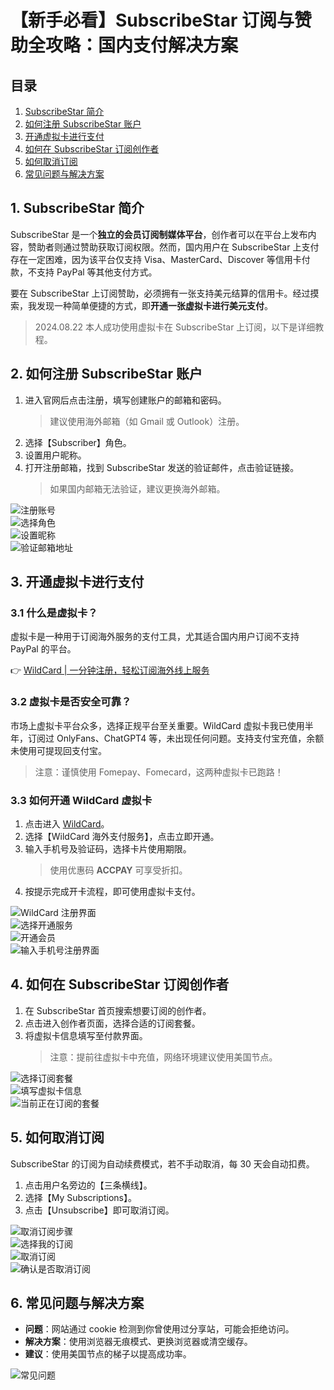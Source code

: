 # 【新手必看】SubscribeStar 订阅与赞助全攻略：国内支付解决方案

## 目录
1. [SubscribeStar 简介](#1-subscribestar-简介)
2. [如何注册 SubscribeStar 账户](#2-如何注册-subscribestar-账户)
3. [开通虚拟卡进行支付](#3-开通虚拟卡进行支付)
4. [如何在 SubscribeStar 订阅创作者](#4-如何在-subscribestar-订阅创作者)
5. [如何取消订阅](#5-如何取消订阅)
6. [常见问题与解决方案](#6-常见问题与解决方案)

## 1. SubscribeStar 简介
SubscribeStar 是一个**独立的会员订阅制媒体平台**，创作者可以在平台上发布内容，赞助者则通过赞助获取订阅权限。然而，国内用户在 SubscribeStar 上支付存在一定困难，因为该平台仅支持 Visa、MasterCard、Discover 等信用卡付款，不支持 PayPal 等其他支付方式。

要在 SubscribeStar 上订阅赞助，必须拥有一张支持美元结算的信用卡。经过摸索，我发现一种简单便捷的方式，即**开通一张虚拟卡进行美元支付**。

> 2024.08.22 本人成功使用虚拟卡在 SubscribeStar 上订阅，以下是详细教程。

## 2. 如何注册 SubscribeStar 账户
1. 进入官网后点击注册，填写创建账户的邮箱和密码。
   > 建议使用海外邮箱（如 Gmail 或 Outlook）注册。
2. 选择【Subscriber】角色。
3. 设置用户昵称。
4. 打开注册邮箱，找到 SubscribeStar 发送的验证邮件，点击验证链接。
   > 如果国内邮箱无法验证，建议更换海外邮箱。

![注册账号](https://bbtdd.com/img/74546496.webp)  
![选择角色](https://bbtdd.com/img/869332241990.webp)  
![设置昵称](https://bbtdd.com/img/00409686.webp)  
![验证邮箱地址](https://bbtdd.com/img/1442700848.webp)

## 3. 开通虚拟卡进行支付

### 3.1 什么是虚拟卡？
虚拟卡是一种用于订阅海外服务的支付工具，尤其适合国内用户订阅不支持 PayPal 的平台。

👉 [WildCard | 一分钟注册，轻松订阅海外线上服务](https://bbtdd.com/WildCard)

### 3.2 虚拟卡是否安全可靠？
市场上虚拟卡平台众多，选择正规平台至关重要。WildCard 虚拟卡我已使用半年，订阅过 OnlyFans、ChatGPT4 等，未出现任何问题。支持支付宝充值，余额未使用可提现回支付宝。

> 注意：谨慎使用 Fomepay、Fomecard，这两种虚拟卡已跑路！

### 3.3 如何开通 WildCard 虚拟卡
1. 点击进入 [WildCard](https://bbtdd.com/WildCard)。
2. 选择【WildCard 海外支付服务】，点击立即开通。
3. 输入手机号及验证码，选择卡片使用期限。
   > 使用优惠码 **ACCPAY** 可享受折扣。
4. 按提示完成开卡流程，即可使用虚拟卡支付。

![WildCard 注册界面](https://bbtdd.com/img/505315440436.webp)  
![选择开通服务](https://bbtdd.com/img/669959487756.webp)  
![开通会员](https://bbtdd.com/img/4098198062520624.webp)  
![输入手机号注册界面](https://bbtdd.com/img/41506228425.webp)

## 4. 如何在 SubscribeStar 订阅创作者
1. 在 SubscribeStar 首页搜索想要订阅的创作者。
2. 点击进入创作者页面，选择合适的订阅套餐。
3. 将虚拟卡信息填写至付款界面。
   > 注意：提前往虚拟卡中充值，网络环境建议使用美国节点。

![选择订阅套餐](https://bbtdd.com/img/5802666408.webp)  
![填写虚拟卡信息](https://bbtdd.com/img/2782867394779.webp)  
![当前正在订阅的套餐](https://bbtdd.com/img/51205472365.webp)

## 5. 如何取消订阅
SubscribeStar 的订阅为自动续费模式，若不手动取消，每 30 天会自动扣费。

1. 点击用户名旁边的【三条横线】。
2. 选择【My Subscriptions】。
3. 点击【Unsubscribe】即可取消订阅。

![取消订阅步骤](https://bbtdd.com/img/568204053298.webp)  
![选择我的订阅](https://bbtdd.com/img/32327985387017.webp)  
![取消订阅](https://bbtdd.com/img/84567861.webp)  
![确认是否取消订阅](https://bbtdd.com/img/440345649780798.webp)

## 6. 常见问题与解决方案
- **问题**：网站通过 cookie 检测到你曾使用过分享站，可能会拒绝访问。
- **解决方案**：使用浏览器无痕模式、更换浏览器或清空缓存。
- **建议**：使用美国节点的梯子以提高成功率。

![常见问题](https://jjdph.oss-cn-beijing.aliyuncs.com/gzh.bmp)